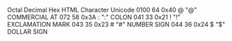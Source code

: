    Octal  Decimal      Hex        HTML    Character   Unicode
    0100       64     0x40       @    "@"         COMMERCIAL AT
     072       58     0x3A       :    ":"         COLON
     041       33     0x21       !    "!"         EXCLAMATION MARK
     043       35     0x23       #    "#"         NUMBER SIGN
     044       36     0x24       $    "$"         DOLLAR SIGN
